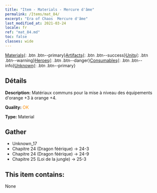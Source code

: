 ```yaml
---
title: "Item - Materials - Mercure d'âme"
permalink: /Items/mat_84/
excerpt: "Era of Chaos  Mercure d'âme"
last_modified_at: 2021-03-24
locale: fr
ref: "mat_84.md"
toc: false
classes: wide
---
```

 [Materials](/fr/Items/){: .btn .btn--primary}[Artifacts](/fr/Items/Artifacts/){: .btn .btn--success}[Units](/fr/Items/Units/){: .btn .btn--warning}[Heroes](/fr/Items/Heroes/){: .btn .btn--danger}[Consumables](/fr/Items/Consumables/){: .btn .btn--info}[Unknown](/fr/Items/Unknown/){: .btn .btn--primary}

## Détails
 **Description:** Matériaux communs pour la mise à niveau des équipements d'orange +3 à orange +4.

 **Quality:** <span style="color: #FF8C00">OK</span>

 **Type:** Material

## Gather

*    Unknown_17 
*    Chapitre 24 (Dragon féérique) -> 24-3 
*    Chapitre 24 (Dragon féérique) -> 24-9 
*    Chapitre 25 (Loi de la jungle) -> 25-3 

## This item contains:

  None

